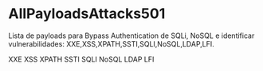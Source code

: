 # AllPayloadsAttacks501

Lista de payloads para Bypass Authentication de SQLi, NoSQL e identificar vulnerabilidades: XXE,XSS,XPATH,SSTI,SQLI,NoSQL,LDAP,LFI.

XXE
XSS
XPATH
SSTI
SQLI
NoSQL
LDAP
LFI
